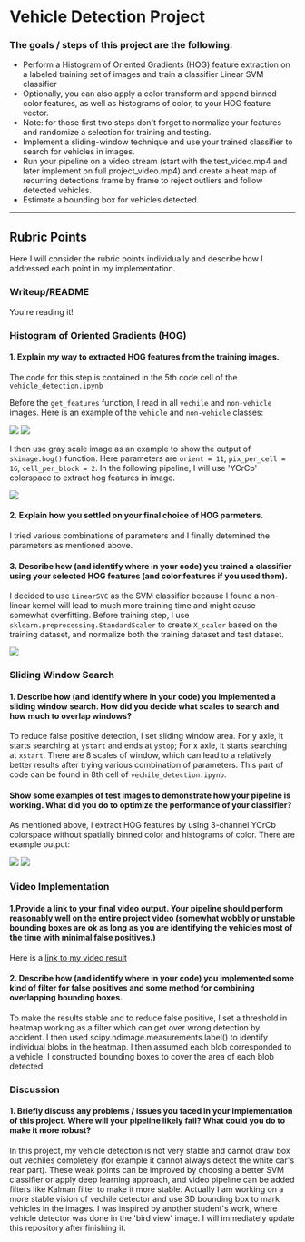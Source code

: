 # Vehicle Detection Project

### The goals / steps of this project are the following:

* Perform a Histogram of Oriented Gradients (HOG) feature extraction on a labeled training set of images and train a classifier Linear SVM classifier
* Optionally, you can also apply a color transform and append binned color features, as well as histograms of color, to your HOG feature vector. 
* Note: for those first two steps don't forget to normalize your features and randomize a selection for training and testing.
* Implement a sliding-window technique and use your trained classifier to search for vehicles in images.
* Run your pipeline on a video stream (start with the test_video.mp4 and later implement on full project_video.mp4) and create a heat map of recurring detections frame by frame to reject outliers and follow detected vehicles.
* Estimate a bounding box for vehicles detected.

---

[//]: # (Image References)
[image1]: ./output_images/raw_image.png
[image2]: ./output_images/hog_image.png
[image3]: ./output_images/vehicle_detect.png
[image4]: ./output_images/reduced_image.png
[image5]: ./output_images/vehicle_detect2.png
[image6]: ./output_images/normalization.png

[video1]: ./project_video.mp4

## Rubric Points
Here I will consider the rubric points individually and describe how I addressed each point in my implementation.

### Writeup/README
You're reading it!

### Histogram of Oriented Gradients (HOG)

#### 1. Explain my way to extracted HOG features from the training images.
The code for this step is contained in the 5th code cell of the `vehicle_detection.ipynb`

Before the `get_features` function, I read in all `vechile` and `non-vehicle` images. Here is an example of the `vehicle` and `non-vehicle` classes:

![][image1]
![][image4]

I then use gray scale image as an example to show the output of `skimage.hog()` function. Here parameters are `orient = 11`, `pix_per_cell = 16`, `cell_per_block = 2`. In the following pipeline, I will use 'YCrCb' colorspace to extract hog features in image.

![][image2]

#### 2. Explain how you settled on your final choice of HOG parmeters.

I tried various combinations of parameters and I finally detemined the parameters as mentioned above.

#### 3.  Describe how (and identify where in your code) you trained a classifier using your selected HOG features (and color features if you used them).

I decided to use `LinearSVC` as the SVM classifier because I found a non-linear kernel will lead to much more training time and might cause somewhat overfitting. Before training step, I use `sklearn.preprocessing.StandardScaler` to create `X_scaler` based on the training dataset, and normalize both the training dataset and test dataset.

![][image6]

### Sliding Window Search

#### 1. Describe how (and identify where in your code) you implemented a sliding window search. How did you decide what scales to search and how much to overlap windows?

To reduce false positive detection, I set sliding window area. For y axle, it starts searching at `ystart` and ends at `ystop`; For x axle, it starts searching at `xstart`. There are 8 scales of window, which can lead to a relatively better results after trying various combination of parameters. This part of code can be found in 8th cell of `vechile_detection.ipynb`.

#### Show some examples of test images to demonstrate how your pipeline is working. What did you do to optimize the performance of your classifier?

As mentioned above, I extract HOG features by using 3-channel YCrCb colorspace without spatially binned color and histograms of color. There are example output:

![][image3]
![][image5]

### Video Implementation

#### 1.Provide a link to your final video output. Your pipeline should perform reasonably well on the entire project video (somewhat wobbly or unstable bounding boxes are ok as long as you are identifying the vehicles most of the time with minimal false positives.)

Here is a [link to my video result](./output_video.mp4)

#### 2. Describe how (and identify where in your code) you implemented some kind of filter for false positives and some method for combining overlapping bounding boxes.

To make the results stable and to reduce false positive, I set a threshold in heatmap working as a filter which can get over wrong detection by accident. I then used scipy.ndimage.measurements.label() to identify individual blobs in the heatmap. I then assumed each blob corresponded to a vehicle. I constructed bounding boxes to cover the area of each blob detected.

### Discussion

#### 1. Briefly discuss any problems / issues you faced in your implementation of this project. Where will your pipeline likely fail? What could you do to make it more robust?

In this project, my vehicle detection is not very stable and cannot draw box out vechiles completely (for example it cannot always detect the white car's rear part). These weak points can be improved by choosing a better SVM classifier or apply deep learning approach, and video pipeline can be added filters like Kalman filter to make it more stable. Actually I am working on a more stable vision of vechile detector and use 3D bounding box to mark vehicles in the images. I was inspired by another student's work, where vehicle detector was done in the 'bird view' image. I will immediately update this repository after finishing it.
